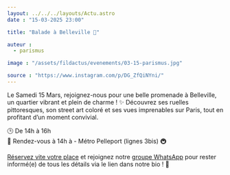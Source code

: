 ```yaml
---
layout: ../../../layouts/Actu.astro
date : "15-03-2025 23:00"

title: "Balade à Belleville 🌆"

auteur :
  - parismus

image : "/assets/fildactus/evenements/03-15-parismus.jpg"

source : "https://www.instagram.com/p/DG_ZfQiNYni/"
---
```


Le Samedi 15 Mars, rejoignez-nous pour une belle promenade à Belleville, un quartier vibrant et plein de charme ! ✨ Découvrez ses ruelles pittoresques, son street art coloré et ses vues imprenables sur Paris, tout en profitant d’un moment convivial.

🕒 De 14h à 16h  
📍 Rendez-vous à 14h à - Métro Pelleport (lignes 3bis) 🚇

[Réservez vite votre place](https://www.billetweb.fr/balade-belleville1) et rejoignez notre [groupe WhatsApp](https://chat.whatsapp.com/CtTRc2VaLvA05VnVhNpPHG) pour rester informé(e) de tous les détails via le lien dans notre bio ! 🔗
